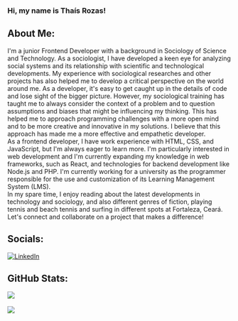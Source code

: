 ### Hi, my name is Thaís Rozas!

## About Me:
I'm a junior Frontend Developer with a background in Sociology of Science and Technology. As a sociologist, I have developed a keen eye for analyzing social systems and its relationship with scientific and technological developments. My experience with sociological researches and other projects has also helped me to develop a critical perspective on the world around me. As a developer, it's easy to get caught up in the details of code and lose sight of the bigger picture. However, my sociological training has taught me to always consider the context of a problem and to question assumptions and biases that might be influencing my thinking. This has helped me to approach programming challenges with a more open mind and to be more creative and innovative in my solutions. I believe that this approach has made me a more effective and empathetic developer. <br> As a frontend developer, I have work experience with HTML, CSS, and JavaScript, but I'm always eager to learn more. I'm particularly interested in web development and I'm currently expanding my knowledge in web frameworks, such as React, and technologies for backend development like Node.js and PHP. I'm currently working for a university as the programmer responsible for the use and customization of its Learning Management System (LMS). <br> In my spare time, I enjoy reading about the latest developments in technology and sociology, and also different genres of fiction, playing tennis and beach tennis and surfing in different spots at Fortaleza, Ceará. Let's connect and collaborate on a project that makes a difference!


## Socials:
[![LinkedIn](https://img.shields.io/badge/LinkedIn-%230077B5.svg?logo=linkedin&logoColor=white)](https://linkedin.com/in/thais-rozas-teixeira) 

<!--# Tech Stack:
![CSS3](https://img.shields.io/badge/css3-%231572B6.svg?style=for-the-badge&logo=css3&logoColor=white) ![JavaScript](https://img.shields.io/badge/javascript-%23323330.svg?style=for-the-badge&logo=javascript&logoColor=%23F7DF1E) ![HTML5](https://img.shields.io/badge/html5-%23E34F26.svg?style=for-the-badge&logo=html5&logoColor=white) ![Bootstrap](https://img.shields.io/badge/bootstrap-%23563D7C.svg?style=for-the-badge&logo=bootstrap&logoColor=white) ![jQuery](https://img.shields.io/badge/jquery-%230769AD.svg?style=for-the-badge&logo=jquery&logoColor=white) ![MySQL](https://img.shields.io/badge/mysql-%2300f.svg?style=for-the-badge&logo=mysql&logoColor=white) ![Canva](https://img.shields.io/badge/Canva-%2300C4CC.svg?style=for-the-badge&logo=Canva&logoColor=white) ![Trello](https://img.shields.io/badge/Trello-%23026AA7.svg?style=for-the-badge&logo=Trello&logoColor=white) ![Notion](https://img.shields.io/badge/Notion-%23000000.svg?style=for-the-badge&logo=notion&logoColor=white)-->
## GitHub Stats:
![](https://github-readme-stats.vercel.app/api?username=ThaisRozas&theme=dark&hide_border=false&include_all_commits=false&count_private=false)<br/><br/>
![](https://github-readme-streak-stats.herokuapp.com/?user=ThaisRozas&theme=dark&hide_border=false)
<!--![](https://github-readme-stats.vercel.app/api/top-langs/?username=ThaisRozas&theme=dark&hide_border=false&include_all_commits=false&count_private=false&layout=compact)-->

<!--### Random Dev Quote
![](https://quotes-github-readme.vercel.app/api?type=horizontal&theme=radical)

---
[![](https://visitcount.itsvg.in/api?id=ThaisRozas&icon=0&color=0)](https://visitcount.itsvg.in)

Proudly created with GPRM ( https://gprm.itsvg.in )-->
